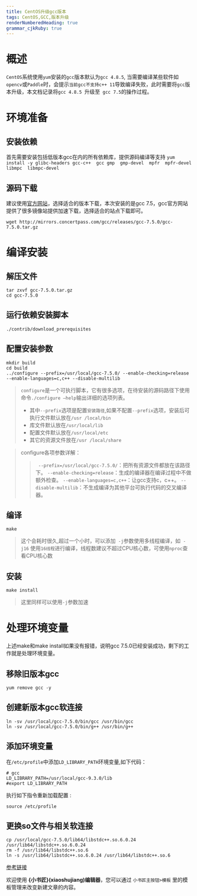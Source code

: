 ```yaml
---
title: CentOS升级gcc版本
tags: CentOS,GCC,版本升级
renderNumberedHeading: true
grammar_cjkRuby: true
---
```

# 概述

`CentOS`系统使用`yum`安装的`gcc`版本默认为`gcc 4.8.5`, 当需要编译某些软件如`opencv`或`Paddle`时，会提示`当前gcc不支持c++ 11`导致编译失败，此时需要将`gcc`版本升级，本文档记录将`gcc 4.8.5 `升级至` gcc 7.5`的操作过程。

# 环境准备
## 安装依赖
首先需要安装包括低版本gcc在内的所有依赖库，提供源码编译等支持
`yum install -y glibc-headers gcc-c++  gcc gmp  gmp-devel  mpfr  mpfr-devel  libmpc  libmpc-devel`

## 源码下载

建议使用[官方网站](https://gcc.gnu.org/)，选择适合的版本下载，本次安装的是gcc 7.5，gcc官方网站提供了很多镜像站提供加速下载，选择适合的站点下载即可。

`wget http://mirrors.concertpass.com/gcc/releases/gcc-7.5.0/gcc-7.5.0.tar.gz` 

# 编译安装
## 解压文件

```
tar zxvf gcc-7.5.0.tar.gz
cd gcc-7.5.0
```

## 运行依赖安装脚本
`./contrib/download_prerequisites`

## 配置安装参数
```
mkdir build
cd build
../configure --prefix=/usr/local/gcc-7.5.0/ --enable-checking=release --enable-languages=c,c++ --disable-multilib
```

> `configure`是一个可执行脚本，它有很多选项，在待安装的源码路径下使用命令`./configure –help`输出详细的选项列表。
> - 其中`--prefix`选项是配置`安装路径`,如果不配置` --prefix `选项，安装后可执行文件默认放在`/usr /local/bin`
> - 库文件默认放在`/usr/local/lib`
> - 配置文件默认放在`/usr/local/etc`
> - 其它的资源文件放在`/usr /local/share`

> configure各项参数详解：
>>` --prefix=/usr/local/gcc-7.5.0/`：把所有资源文件都放在该路径下。
>> `--enable-checking=release`：生成的编译器在编译过程中不做额外检查。
>>`--enable-languages=c,c++`：让gcc支持c，c++。
>> `--disable-multilib`：不生成编译为其他平台可执行代码的交叉编译器。

## 编译
`make`
> 这个会耗时很久,超过一个小时，可以添加` -j`参数使用多线程编译，如` -j16` 使用`16线程`进行编译，线程数建议不超过CPU核心数，可使用`nproc`查看CPU核心数

## 安装
`make install`

> 这里同样可以使用`-j`参数加速

# 处理环境变量
上述make和make install如果没有报错，说明gcc 7.5.0已经安装成功，剩下的工作就是处理环境变量。

## 移除旧版本gcc
`yum remove gcc -y`

## 创建新版本gcc软连接

```
ln -sv /usr/local/gcc-7.5.0/bin/gcc /usr/bin/gcc
ln -sv /usr/local/gcc-7.5.0/bin/g++ /usr/bin/g++

```
## 添加环境变量
在`/etc/profile`中添加`LD_LIBRARY_PATH`环境变量,如下代码：
```
# gcc
LD_LIBRARY_PATH=/usr/local/gcc-9.3.0/lib
#export LD_LIBRARY_PATH
```
执行如下指令重新加载配置 :

`source /etc/profile`

## 更换so文件与相关软连接
```
cp /usr/local/gcc-7.5.0/lib64/libstdc++.so.6.0.24 /usr/lib64/libstdc++.so.6.0.24
rm -f /usr/lib64/libstdc++.so.6
ln -s /usr/lib64/libstdc++.so.6.0.24 /usr/lib64/libstdc++.so.6
```

[参考链接](https://www.jianshu.com/p/1817b01c437f)

欢迎使用 **{小书匠}(xiaoshujiang)编辑器**，您可以通过 `小书匠主按钮>模板` 里的模板管理来改变新建文章的内容。